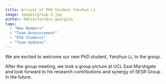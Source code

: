 ```yaml
---
title: Arrival of PhD Student Yanzhuo Li
image: images/group-2.jpg
author: 99nikiforidis-georgios
tags: 
  - "New Members"
  - "Team Announcement"
  - "PhD Students"
  - "Team Updates"
---
```


We are excited to welcome our new PhD student, Yanzhuo Li, to the group. 

After the group meeting, we took a group picture at UCL East Marshgate and look forward to his research contributions and synergy of SESR Group in the future.
